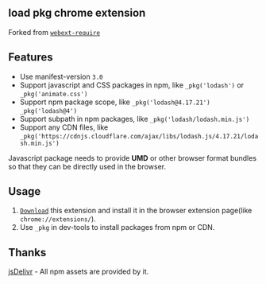 ## load pkg chrome extension

Forked from [`webext-require`](https://github.com/kricsleo/webext-require/)

## Features
- Use manifest-version `3.0`
- Support javascript and CSS packages in npm, like `_pkg('lodash')` or `_pkg('animate.css')`
- Support npm package scope, like `_pkg('lodash@4.17.21')`  `_pkg('lodash@4')`
- Support subpath in npm packages, like `_pkg('lodash/lodash.min.js')`
- Support any CDN files, like `_pkg('https://cdnjs.cloudflare.com/ajax/libs/lodash.js/4.17.21/lodash.min.js')`

Javascript package needs to provide **UMD** or other browser format bundles so that they can be directly used in the browser.

## Usage

1. [`Download`](https://github.com/dyj2023/pkg-chrome-extension/releases) this extension and install it in the browser extension page(like `chrome://extensions/`).
2. Use `_pkg` in dev-tools to install packages from npm or CDN.

## Thanks

[jsDelivr](https://www.jsdelivr.com/) - All npm assets are provided by it.
